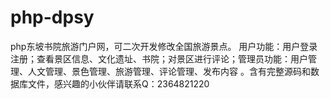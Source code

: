 # php-dpsy
php东坡书院旅游门户网，可二次开发修改全国旅游景点。 用户功能：用户登录注册；查看景区信息、文化遗址、书院；对景区进行评论；管理员功能：用户管理、人文管理、景色管理、旅游管理、评论管理、发布内容 。含有完整源码和数据库文件，感兴趣的小伙伴请联系Q：2364821220
